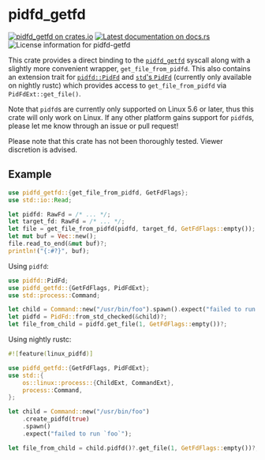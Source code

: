 # pidfd_getfd

[![pidfd_getfd on crates.io](https://img.shields.io/crates/v/pidfd-getfd)](https://crates.io/crates/pidfd_getfd)
[![Latest documentation on docs.rs](https://docs.rs/pidfd_getfd/badge.svg)](https://docs.rs/pidfd_getfd)
![License information for pidfd-getfd](https://img.shields.io/crates/l/pidfd-getfd)

This crate provides a direct binding to the [`pidfd_getfd`] syscall along with
a slightly more convenient wrapper, `get_file_from_pidfd`. This also contains
an extension trait for [`pidfd::PidFd`] and [`std`'s `PidFd`] (currently only
available on nightly rustc) which provides access to `get_file_from_pidfd` via
`PidFdExt::get_file()`.

[`pidfd_getfd`]: https://man7.org/linux/man-pages/man2/pidfd_getfd.2.html
[`pidfd::PidFd`]: https://docs.rs/pidfd/0.2.4/pidfd/struct.PidFd.html
[`std`'s `PidFd`]: https://doc.rust-lang.org/nightly/std/os/linux/process/struct.PidFd.html

Note that `pidfd`s are currently only supported on Linux 5.6 or later, thus this crate
will only work on Linux. If any other platform gains support for `pidfd`s, please
let me know through an issue or pull request!

Please note that this crate has not been thoroughly tested. Viewer discretion
is advised.

## Example
```rust
use pidfd_getfd::{get_file_from_pidfd, GetFdFlags};
use std::io::Read;

let pidfd: RawFd = /* ... */;
let target_fd: RawFd = /* ... */;
let file = get_file_from_pidfd(pidfd, target_fd, GetFdFlags::empty());
let mut buf = Vec::new();
file.read_to_end(&mut buf)?;
println!("{:#?}", buf);
```

Using `pidfd`:
```rust
use pidfd::PidFd;
use pidfd_getfd::{GetFdFlags, PidFdExt};
use std::process::Command;

let child = Command::new("/usr/bin/foo").spawn().expect("failed to run `foo`");
let pidfd = PidFd::from_std_checked(&child)?;
let file_from_child = pidfd.get_file(1, GetFdFlags::empty())?;
```

Using nightly rustc:
```rust
#![feature(linux_pidfd)]

use pidfd_getfd::{GetFdFlags, PidFdExt};
use std::{
    os::linux::process::{ChildExt, CommandExt},
    process::Command,
};

let child = Command::new("/usr/bin/foo")
    .create_pidfd(true)
    .spawn()
    .expect("failed to run `foo`");

let file_from_child = child.pidfd()?.get_file(1, GetFdFlags::empty())?;
```
